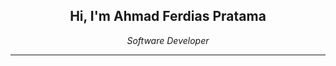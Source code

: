  <p align="center">
 <h2 align="center">Hi, I'm Ahmad Ferdias Pratama <width="50"></h2>
 <p align="center"><em>Software Developer
</em></p>
</p>
  <p align="center">
    
    
  </p>
<hr/>

